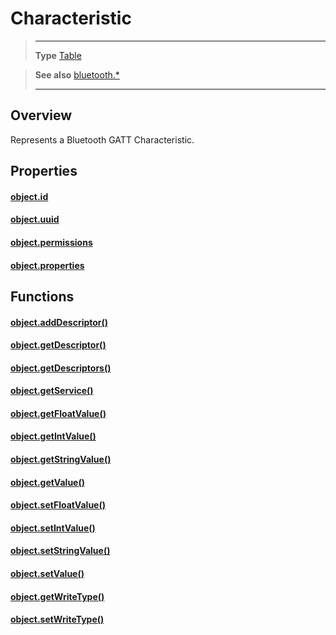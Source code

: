 # Characteristic

> --------------------- ------------------------------------------------------------------------------------------
> __Type__              [Table](https://docs.coronalabs.com/api/type/Table.html)


> __See also__          [bluetooth.*](/plugin/bluetooth/index.md)
> --------------------- ------------------------------------------------------------------------------------------

## Overview

Represents a Bluetooth GATT Characteristic.

## Properties

#### [object.id](/plugin/bluetooth/type/Characteristic/id.md)

#### [object.uuid](/plugin/bluetooth/type/Characteristic/uuid.md)

#### [object.permissions](/plugin/bluetooth/type/Characteristic/permissions.md)

#### [object.properties](/plugin/bluetooth/type/Characteristic/properties.md)

## Functions

#### [object.addDescriptor()](/plugin/bluetooth/type/Characteristic/addDescriptor.md)

#### [object.getDescriptor()](/plugin/bluetooth/type/Characteristic/getDescriptor.md)

#### [object.getDescriptors()](/plugin/bluetooth/type/Characteristic/getDescriptors.md)

#### [object.getService()](/plugin/bluetooth/type/Characteristic/getService.md)

#### [object.getFloatValue()](/plugin/bluetooth/type/Characteristic/getFloatValue.md)

#### [object.getIntValue()](/plugin/bluetooth/type/Characteristic/getIntValue.md)

#### [object.getStringValue()](/plugin/bluetooth/type/Characteristic/getStringValue.md)

#### [object.getValue()](/plugin/bluetooth/type/Characteristic/getValue.md)

#### [object.setFloatValue()](/plugin/bluetooth/type/Characteristic/setFloatValue.md)

#### [object.setIntValue()](/plugin/bluetooth/type/Characteristic/setIntValue.md)

#### [object.setStringValue()](/plugin/bluetooth/type/Characteristic/setStringValue.md)

#### [object.setValue()](/plugin/bluetooth/type/Characteristic/setValue.md)

#### [object.getWriteType()](/plugin/bluetooth/type/Characteristic/getWriteType.md)

#### [object.setWriteType()](/plugin/bluetooth/type/Characteristic/setWriteType.md)
